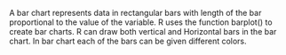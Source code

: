A bar chart represents data in rectangular bars with length of the bar proportional to the value of the variable. R uses the function barplot() to create bar charts. R can draw both vertical and Horizontal bars in the bar chart. In bar chart each of the bars can be given different colors.
